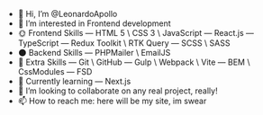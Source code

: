 - 👋 Hi, I’m @LeonardoApollo
- 👀 I’m interested in Frontend development
- 🌞 Frontend Skills
  — HTML 5 \ CSS 3 \ JavaScript
  — React.js
  — TypeScript 
  — Redux Toolkit \ RTK Query 
  — SCSS \ SASS 
- 🌑 Backend Skills
   — PHPMailer \ EmailJS
- 📜 Extra Skills
    — Git \ GitHub
    — Gulp \ Webpack \ Vite
    — BEM \ CssModules
    — FSD
- 🍒 Currently learning
    — Next.js
- 💞️ I’m looking to collaborate on any real project, really!
- 📫 How to reach me: here will be my site, im swear

<!---
LeonardoApollo/LeonardoApollo is a ✨ special ✨ repository because its `README.md` (this file) appears on your GitHub profile.
You can click the Preview link to take a look at your changes.
--->

